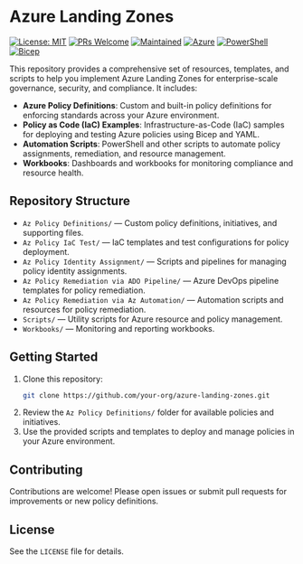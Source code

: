 # Azure Landing Zones

[![License: MIT](https://img.shields.io/badge/License-MIT-yellow.svg)](https://opensource.org/licenses/MIT)
[![PRs Welcome](https://img.shields.io/badge/PRs-welcome-brightgreen.svg)](http://makeapullrequest.com)
[![Maintained](https://img.shields.io/badge/Maintained-yes-green.svg)](https://github.com/your-org/azure-landing-zones)
[![Azure](https://img.shields.io/badge/Azure-%230078D4.svg?logo=microsoftazure&logoColor=white)](https://azure.microsoft.com)
[![PowerShell](https://img.shields.io/badge/PowerShell-%235391FE.svg?logo=powershell&logoColor=white)](https://docs.microsoft.com/en-us/powershell/)
[![Bicep](https://img.shields.io/badge/Bicep-0078D7.svg?logo=microsoft&logoColor=white)](https://docs.microsoft.com/en-us/azure/azure-resource-manager/bicep/)

This repository provides a comprehensive set of resources, templates, and scripts to help you implement Azure Landing Zones for enterprise-scale governance, security, and compliance. It includes:

- **Azure Policy Definitions**: Custom and built-in policy definitions for enforcing standards across your Azure environment.
- **Policy as Code (IaC) Examples**: Infrastructure-as-Code (IaC) samples for deploying and testing Azure policies using Bicep and YAML.
- **Automation Scripts**: PowerShell and other scripts to automate policy assignments, remediation, and resource management.
- **Workbooks**: Dashboards and workbooks for monitoring compliance and resource health.

## Repository Structure

- `Az Policy Definitions/` — Custom policy definitions, initiatives, and supporting files.
- `Az Policy IaC Test/` — IaC templates and test configurations for policy deployment.
- `Az Policy Identity Assignment/` — Scripts and pipelines for managing policy identity assignments.
- `Az Policy Remediation via ADO Pipeline/` — Azure DevOps pipeline templates for policy remediation.
- `Az Policy Remediation via Az Automation/` — Automation scripts and resources for policy remediation.
- `Scripts/` — Utility scripts for Azure resource and policy management.
- `Workbooks/` — Monitoring and reporting workbooks.

## Getting Started

1. Clone this repository:
   ```sh
   git clone https://github.com/your-org/azure-landing-zones.git
   ```
2. Review the `Az Policy Definitions/` folder for available policies and initiatives.
3. Use the provided scripts and templates to deploy and manage policies in your Azure environment.

## Contributing

Contributions are welcome! Please open issues or submit pull requests for improvements or new policy definitions.

## License

See the `LICENSE` file for details.
